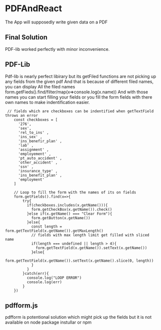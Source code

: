 # PDFAndReact
The App will supposedly write given data on a PDF

## Final Solution
PDF-lib worked perfectly with minor inconvenience. 

## PDF-Lib 
Pdf-lib is nearly perfect libirary but its getFiled 
functions are not picking up any fields from the given pdf
And that is because of different filed names, you can display
All the filed names form.getFieds().find/filter/map(x=>console.log(x.name))
And with those names you can start filling your fields
or you fill the form fields with there own names to make indentification easier.

~~~
 // fields which are checkboxes can be indentified when getTextField throws an error
    const checkboxes = [
      '276',
      'sex',
      'rel_to_ins' ,
      'ins_sex' ,
      'ins_benefir_plan' ,
      'lab' ,
      'assignment' ,
      'employement' , 
      'pt_auto_accident' ,
      'other_accident' ,
      'ssn' ,
      'insurance_type' ,
      'ins_benefit_plan' ,
      'employment'
    ]

    // Loop to fill the form with the names of its on fields 
    form.getFields().find(x=>{  
        try{
          if(checkboxes.includes(x.getName())){
            form.getCheckBox(x.getName()).check()
          }else if(x.getName() === "Clear Form"){
            form.getButton(x.getName())
          }else{
            const length = form.getTextField(x.getName()).getMaxLength()
            // fields with max length limit get filled with sliced name
            if(length === undefined || length > 4){
              form.getTextField(x.getName()).setText(x.getName())
            }else{
              form.getTextField(x.getName()).setText(x.getName().slice(0, length))
            }
          }
        }catch(err){
          console.log("LOOP ERROR")
          console.log(err)
        }
    })
~~~

## pdfform.js
pdfform is potentional solution which might pick up the fields
but it is not available on node package instullar or npm 
